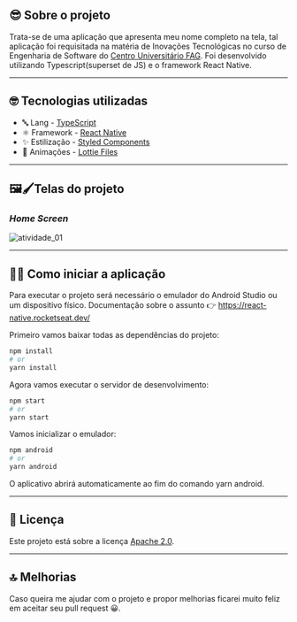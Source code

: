 ## 😎 Sobre o projeto

Trata-se de uma aplicação que apresenta meu nome completo na tela, tal aplicação foi requisitada na matéria de Inovações Tecnológicas no curso de Engenharia de Software do [Centro Universitário FAG](https://www.fag.edu.br/). Foi desenvolvido utilizando Typescript(superset de JS) e o framework React Native. 

---

## 🤓 Tecnologias utilizadas

* 🔤 Lang - [TypeScript](https://www.typescriptlang.org/)
* ⚛️ Framework - [React Native](https://reactnative.dev/)
* ✨ Estilização - [Styled Components](https://styled-components.com/)
* 🤯 Animações - [Lottie Files](https://lottiefiles.com/)

---

## 🖼🖌Telas do projeto

###  *Home Screen*
![atividade_01](https://user-images.githubusercontent.com/61207420/184187878-eee97f55-cceb-45d5-ac01-f9b2be44aa7d.gif)

---

## 🧑‍💻 Como iniciar a aplicação

Para executar o projeto será necessário o emulador do Android Studio ou um dispositivo físico. Documentação sobre o assunto 👉 https://react-native.rocketseat.dev/

Primeiro vamos baixar todas as dependências do projeto:

```bash
npm install
# or
yarn install
```

Agora vamos executar o servidor de desenvolvimento:

```bash
npm start
# or
yarn start
```

Vamos inicializar o emulador:

```bash
npm android
# or
yarn android 
```

O aplicativo abrirá automaticamente ao fim do comando yarn android.

---

## 📃 Licença

Este projeto está sobre a licença [Apache 2.0](LICENSE).

___

## 🔝 Melhorias

Caso queira me ajudar com o projeto e propor melhorias ficarei muito feliz em aceitar seu pull request 😀.
